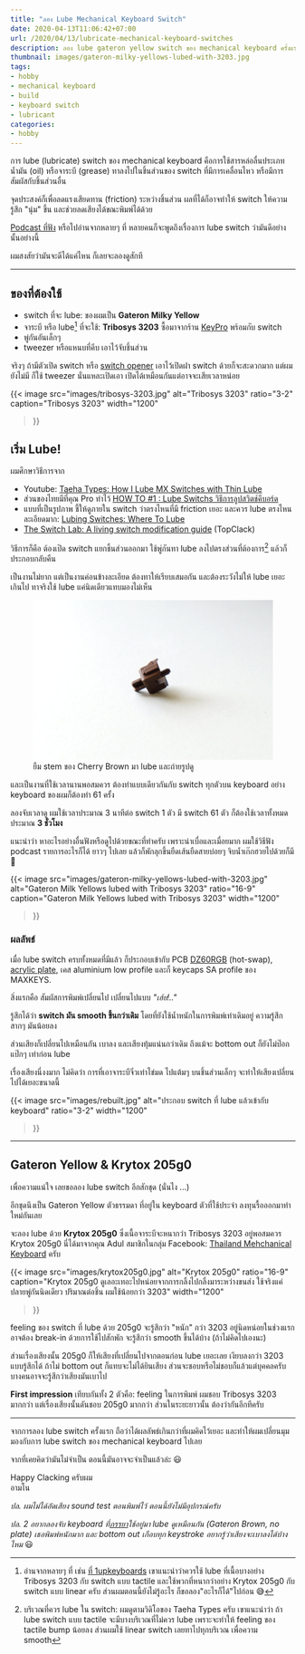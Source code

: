 ```yaml
---
title: "ลอง Lube Mechanical Keyboard Switch"
date: 2020-04-13T11:06:42+07:00
url: /2020/04/13/lubricate-mechanical-keyboard-switches
description: ลอง lube gateron yellow switch ของ mechanical keyboard ครั้งแรกด้วย Tribosys 3203 กับ Krytox 205g0 ได้ผลที่น่าประทับใจพอสมควร
thumbnail: images/gateron-milky-yellows-lubed-with-3203.jpg
tags:
- hobby
- mechanical keyboard
- build
- keyboard switch
- lubricant
categories:
- hobby
---
```


การ lube (lubricate) switch ของ mechanical keyboard
คือการใช้สารหล่อลื่นประเภทน้ำมัน (oil) หรือจาระบี (grease)
ทาลงไปในชิ้นส่วนของ switch ที่มีการเคลื่อนไหว หรือมีการสัมผัสกับชิ้นส่วนอื่น

จุดประสงค์ก็เพื่อลดแรงเสียดทาน (friction) ระหว่างชิ้นส่วน
ผลที่ได้ก็อาจทำให้ switch ให้ความรู้สึก "นุ่ม" ขึ้น
และช่วยลดเสียงได้ขณะพิมพ์ได้ด้วย

[Podcast ที่ฟัง](https://open.spotify.com/episode/5LQpMCYJFWuzzlfwXzjqjy?si=QuxErncTRBeMyZz9aUrSrw)
หรือไปอ่านจากหลายๆ ที่ หลายคนก็จะพูดถึงเรื่องการ lube switch
ว่ามันดีอย่างนั้นอย่างนี้

ผมสงสัยว่ามันจะดีได้แค่ไหน ก็เลยจะลองดูสักที

---

## ของที่ต้องใช้

- switch ที่จะ lube: ของผมเป็น **Gateron Milky Yellow**
- จาระบี หรือ lube[^1] ที่จะใช้: **Tribosys 3203** ซื้อมาจากร้าน [KeyPro](https://www.facebook.com/Keyprokeycap) พร้อมกับ switch
- พู่กันอันเล็กๆ
- tweezer หรือแหนบที่คีบ เอาไว้จับชิ้นส่วน

[^1]: อ่านจากหลายๆ ที่ เช่น [ที่ 1upkeyboards](https://www.1upkeyboards.com/shop/parts-and-tools/lubricant/switch-lubricant-2ml/) เขาแนะนำว่าควรใช้ lube ที่เนื้อบางอย่าง Tribosys 3203 กับ switch แบบ tactile
และใช้พวกที่หนากว่าอย่าง Krytox 205g0 กับ switch แบบ linear ครับ
ส่วนผมตอนนี้ยังไม่รู้อะไร ก็ขอลอง"อะไรก็ได้"ไปก่อน 😅

จริงๆ ถ้ามีตัวเปิด switch หรือ [switch opener](https://www.google.com/search?tbm=isch&q=switch+opener) เอาไว้เปิดฝา switch ด้วยก็จะสะดวกมาก
แต่ผมยังไม่มี ก็ใช้ tweezer นั่นแหละเปิดเอา เปิดได้เหมือนกันแต่อาจจะเสียเวลาหน่อย

{{< image
  src="images/tribosys-3203.jpg"
  alt="Tribosys 3203"
  ratio="3-2"
  caption="Tribosys 3203"
  width="1200"
>}}

## เริ่ม Lube!

ผมศึกษาวิธีการจาก

- Youtube: [Taeha Types: How I Lube MX Switches with Thin Lube](https://www.youtube.com/watch?v=qSgPKPoFo2k)
- ส่วนของไทยมีที่คุณ Pro ทำไว้ [HOW TO #1 : Lube Switchs วิธีการลูปสวิตช์คีบอร์ด](https://www.youtube.com/watch?v=4veYPBWimz8)
- แบบที่เป็นรูปภาพ ชี้ให้ดูภายใน switch ว่าตรงไหนที่มี friction เยอะ และควร lube ตรงไหน ละเอียดมาก: [Lubing Switches: Where To Lube](https://imgur.com/a/hijSYcp)
- [The Switch Lab: A living switch modification guide](https://topclack.com/textclack/2018/9/17/the-switch-lab-a-living-switch-modification-guide) (TopClack)

วิธีการก็คือ ต้องเปิด switch แยกชิ้นส่วนออกมา ใช้พู่กันทา lube ลงไปตรงส่วนที่ต้องการ[^2]
แล้วก็ประกอบกลับคืน

[^2]: บริเวณที่ควร lube ใน switch: ผมดูตามวิดิโอของ Taeha Types ครับ
เขาแนะนำว่า ถ้า lube switch แบบ tactile จะมีบางบริเวณที่ไม่ควร lube
เพราะจะทำให้ feeling ของ tactile bump น้อยลง
ส่วนผมใช้ linear switch เลยทาไปทุกบริเวณ เพื่อความ smooth

เป็นงานไม่ยาก แต่เป็นงานค่อนข้างละเอียด ต้องทาให้เรียบเสมอกัน และต้องระวังไม่ให้ lube เยอะเกินไป
ทาจริงใช้ lube แค่นิดเดียวแทบมองไม่เห็น

<figure class="media">
<div>
  <img src="images/stem.jpg" alt="Cherry MX Brown stem lubed with Krytox 205g0" width="600">
  </div>
  <figcaption class="media-caption">
    ยืม stem ของ Cherry Brown มา lube และถ่ายรูปดู
  </figcaption>
</figure>

และเป็นงานที่ใช้เวลานานพอสมควร ต้องทำแบบเดียวกันกับ
switch ทุกตัวบน keyboard อย่าง keyboard ของผมก็ต้องทำ 61 ครั้ง

ลองจับเวลาดู ผมใช้เวลาประมาณ 3 นาทีต่อ switch 1 ตัว
มี switch 61 ตัว ก็ต้องใช้เวลาทั้งหมดประมาณ **3 ชั่วโมง**

แนะนำว่า หาอะไรอย่างอื่นฟังหรือดูไปด้วยขณะที่ทำครับ เพราะน่าเบื่อและเมื่อยมาก
ผมใช้วิธีฟัง podcast รายการอะไรก็ได้ ยาวๆ ไปเลย แล้วก็พักลุกขึ้นยืดเส้นยืดสายบ่อยๆ
จิบน้ำเก๊กฮวยไปด้วยก็มี 🍺

{{< image
  src="images/gateron-milky-yellows-lubed-with-3203.jpg"
  alt="Gateron Milk Yellows lubed with Tribosys 3203"
  ratio="16-9"
  caption="Gateron Milk Yellows lubed with Tribosys 3203"
  width="1200"
>}}

### ผลลัพธ์

เมื่อ lube switch ครบทั้งหมดที่มีแล้ว ก็ประกอบเข้ากับ PCB [DZ60RGB](https://armno.in.th/2019/07/19/mechanical-keyboard-mark-6/) (hot-swap),
[acrylic plate](https://armno.in.th/2019/08/26/custom-acrylic-keyboard-plate/),
เคส aluminium low profile และก็ keycaps SA profile ของ MAXKEYS.

สิ่งแรกคือ สัมผัสการพิมพ์เปลี่ยนไป เปลี่ยนไปแบบ _"เฮ้ย!.."_

รู้สึกได้ว่า **switch มัน smooth ขึ้นกว่าเดิม**
โดยที่ยังใช้น้ำหนักในการพิมพ์เท่าเดิมอยู่ ความรู้สึกสากๆ มันน้อยลง

ส่วนเสียงก็เปลี่ยนไปเหมือนกัน เบาลง และเสียงทุ้มแน่นกว่าเดิม
ถึงแม้จะ bottom out ก็ยังไม่ป๊อกแป๊กๆ เท่าก่อน lube

เรื่องเสียงนี่งงมาก
ไม่คิดว่า การที่เอาจาระบีจิ๋วเท่าไข่มด ไปแต้มๆ บนชิ้นส่วนเล็กๆ
จะทำให้เสียงเปลี่ยนไปได้เยอะขนาดนี้

{{< image
  src="images/rebuilt.jpg"
  alt="ประกอบ switch ที่ lube แล้วเข้ากับ keyboard"
  ratio="3-2"
  width="1200"
>}}

---

## Gateron Yellow & Krytox 205g0

เพื่อความแน่ใจ เลยขอลอง lube switch อีกสักชุด (นั่นไง ...)

อีกชุดนึงเป็น Gateron Yellow ตัวธรรมดา ที่อยู่ใน keyboard ตัวที่ใช้ประจำ
ลงทุนรื้อออกมาทำใหม่กันเลย

จะลอง lube ด้วย **Krytox 205g0**
ซึ่งเนื้อจาระบีจะหนากว่า Tribosys 3203 อยู่พอสมควร
Krytox 205g0 นี่ได้มาจากคุณ Adul สมาชิกในกลุ่ม Facebook: [Thailand Mehchanical Keyboard](https://www.facebook.com/groups/ThailandMechanicalKeyboard) ครับ

{{< image
  src="images/krytox205g0.jpg"
  alt="Krytox 205g0"
  ratio="16-9"
  caption="Krytox 205g0 ดูเลอะเทอะไปหน่อยจากการกลิ้งไปกลิ้งมาระหว่างขนส่ง ใช้จริงแค่ปลายพู่กันนิดเดียว ปริมาณต่อชิ้น ผมใช้น้อยกว่า 3203"
  width="1200"
>}}

feeling ของ switch ที่ lube ด้วย 205g0 จะรู้สึกว่า "หนัก" กว่า 3203 อยู่นิดหน่อยในช่วงแรก
อาจต้อง break-in ด้วยการใช้ไปสักพัก จะรู้สึกว่า smooth ขึ้นได้บ้าง
(ถ้าไม่คิดไปเองนะ)

ส่วนเรื่องเสียงนั้น 205g0 ก็ให้เสียงที่เปลี่ยนไปจากตอนก่อน lube เยอะเลย
เงียบลงกว่า 3203 แบบรู้สึกได้ ถ้าไม่ bottom out ก็แทบจะไม่ได้ยินเสียง
ส่วนจะชอบหรือไม่ชอบก็แล้วแต่บุคคลครับ บางคนอาจจะรู้สึกว่าเสียงมันเบาไป

**First impression** เทียบกันทั้ง 2 ตัวคือ: feeling ในการพิมพ์ ผมชอบ Tribosys 3203 มากกว่า
แต่เรื่องเสียงนั้นดันชอบ 205g0 มากกว่า
ส่วนในระยะยาวนั้น ต้องว่ากันอีกทีครับ

---

จากการลอง lube switch ครั้งแรก ถือว่าได้ผลลัพธ์เกินกว่าที่ผมคิดไว้เยอะ และทำให้ผมเปลี่ยนมุมมองกับการ
lube switch ของ mechanical keyboard ไปเลย

จากที่เคยคิดว่ามันไม่จำเป็น ตอนนี้มันอาจจะจำเป็นแล้วล่ะ 😃

Happy Clacking ครับผม<br>อามโน

_ปล. ผมไม่ได้อัดเสียง sound test ตอนพิมพ์ไว้ ตอนนี้ยังไม่มีอุปกรณ์ครับ_

_ปล. 2 อยากลองจับ keyboard ที่[ภรรยา](https://nemo.in.th/)ใช้อยู่มา lube ดูเหมือนกัน (Gateron Brown, no plate) เธอพิมพ์หนักมาก และ bottom out เกือบทุก keystroke อยากรู้ว่าเสียงจะเบาลงได้บ้างไหม_ 😃
